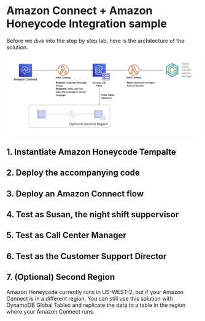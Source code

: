 # Amazon Connect + Amazon Honeycode Integration sample

Before we dive into the step by step lab, here is the architecture of the solution.
![Architecture Diagram](media/architecture-diagram.png)

## 1. Instantiate Amazon Honeycode Tempalte 

## 2. Deploy the accompanying code

## 3. Deploy an Amazon Connect flow 

## 4. Test as Susan, the night shift suppervisor

## 5. Test as Call Center Manager 

## 6. Test as the Customer Support Director

## 7. (Optional) Second Region

Amazon Honeycode currently runs in US-WEST-2, but if your Amazon Connect is in a 
different region. You can still use this solution with DynamoDB Global Tables and 
replicate the data to a table in the region where your Amazon Connect runs.


